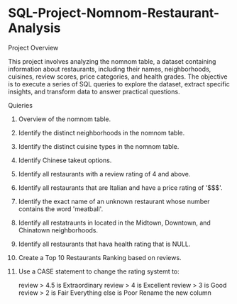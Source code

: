 # SQL-Project-Nomnom-Restaurant-Analysis

Project Overview

This project involves analyzing the nomnom table, a dataset containing information about restaurants, including their names, neighborhoods, cuisines, review scores, price categories, and health grades. The objective is to execute a series of SQL queries to explore the dataset, extract specific insights, and transform data to answer practical questions. 

Quieries

1. Overview of the nomnom table.
2. Identify the distinct neighborhoods in the nomnom table.
3. Identify the distinct cuisine types in the nomnom table.
4. Identify Chinese takeut options.
5. Identify all restaurants with a review rating of 4 and above.
6. Identify all restaurants that are Italian and have a price rating of '$$$'.
7. Identify the exact name of an unknown restaurant whose number contains the word 'meatball'.
8. Identify all restatraunts in located in the Midtown, Downtown, and Chinatown neighborhoods.
9. Identify all restaurants that hava health rating that is NULL.
10. Create a Top 10 Restaurants Ranking based on reviews.
11. Use a CASE statement to change the rating systemt to:

    review > 4.5 is Extraordinary
    review > 4 is Excellent
    review > 3 is Good
    review > 2 is Fair
    Everything else is Poor
    Rename the new column
